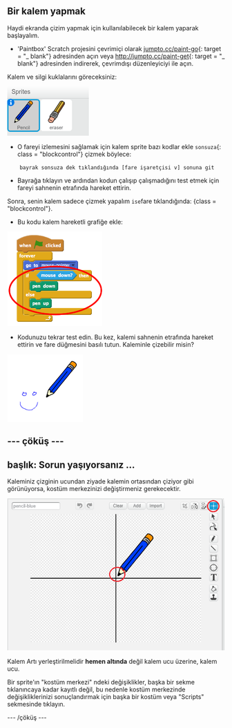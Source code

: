 ## Bir kalem yapmak

Haydi ekranda çizim yapmak için kullanılabilecek bir kalem yaparak başlayalım.

+ 'Paintbox' Scratch projesini çevrimiçi olarak [jumpto.cc/paint-go](http://jumpto.cc/paint-go){: target = "_ blank"} adresinden açın veya <http://jumpto.cc/paint-get>{: target = "_ blank"} adresinden indirerek, çevrimdışı düzenleyiciyi ile açın.

Kalem ve silgi kuklalarını göreceksiniz:

![ekran görüntüsü](images/paint-starter.png)

+ O fareyi izlemesini sağlamak için kalem sprite bazı kodlar ekle `sonsuza`{: class = "blockcontrol"} çizmek böylece:

```blocks
    bayrak sonsuza dek tıklandığında [fare işaretçisi v] sonuna git
```

+ Bayrağa tıklayın ve ardından kodun çalışıp çalışmadığını test etmek için fareyi sahnenin etrafında hareket ettirin.

Sonra, senin kalem sadece çizmek yapalım `ise`fare tıklandığında: {class = "blockcontrol"}.

+ Bu kodu kalem hareketli grafiğe ekle:

![ekran görüntüsü](images/paint-pencil-draw-code.png)

+ Kodunuzu tekrar test edin. Bu kez, kalemi sahnenin etrafında hareket ettirin ve fare düğmesini basılı tutun. Kaleminle çizebilir misin?

![ekran görüntüsü](images/paint-draw.png)

## \--- çöküş \---

## başlık: Sorun yaşıyorsanız ...

Kaleminiz çizginin ucundan ziyade kalemin ortasından çiziyor gibi görünüyorsa, kostüm merkezinizi değiştirmeniz gerekecektir.

![Kostüm merkezi](images/costume-center.png)

Kalem Artı yerleştirilmelidir **hemen altında** değil kalem ucu üzerine, kalem ucu.

Bir sprite'ın "kostüm merkezi" ndeki değişiklikler, başka bir sekme tıklanıncaya kadar kayıtlı değil, bu nedenle kostüm merkezinde değişikliklerinizi sonuçlandırmak için başka bir kostüm veya "Scripts" sekmesinde tıklayın.

\--- /çöküş \---